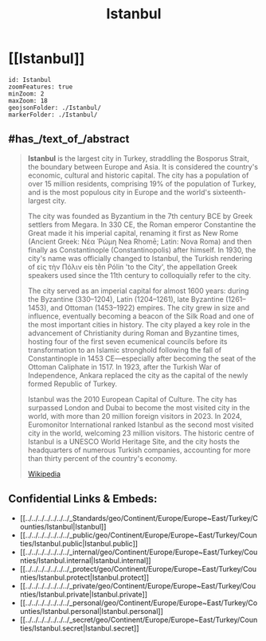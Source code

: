 ﻿---
location:
- 41.3
- 28.6
type: geo-Region
title: Istanbul
license: "CC BY-SA 4.0"
source: "https://datahub.io/core/country-codes"
isDeleted: false
isReadOnly: false
draft: false
confidential: public
tags:
- geo/Country/Region
aliases:
- Istanbul
Languages:
- de
cssclasses:
- geo-Region
publish: true
linkTitle: 
keywords: 
layout: 
publishDate: 
expiryDate: 
has_id_wikidata: Q406
twinned_administrative_body:
- '[[_Standards/WikiData/WD~Constanța,79808]]'
- '[[_Standards/WikiData/WD~Tabriz,80053]]'
- '[[_Standards/WikiData/WD~Giza,81788]]'
- '[[_Standards/WikiData/WD~Durrës,83285]]'
- '[[_Standards/WikiData/WD~Aktau,198989]]'
- '[[_Standards/WikiData/WD~Shimonoseki,203308]]'
- "[[_Standards/WikiData/WD~Johor_Bahru,231318]]"
- '[[_Standards/WikiData/WD~Jeddah,374365]]'
- '[[_Standards/WikiData/WD~Warsaw,270]]'
- '[[_Standards/WikiData/WD~Cologne,365]]'
- '[[_Standards/WikiData/WD~Skopje,384]]'
- '[[_Standards/WikiData/WD~Plovdiv,459]]'
- '[[_Standards/WikiData/WD~Dubai,612]]'
- '[[_Standards/WikiData/WD~Venice,641]]'
- "[[_Standards/WikiData/WD~Saint_Petersburg,656]]"
- '[[_Standards/WikiData/WD~Kazan,900]]'
- '[[_Standards/WikiData/WD~Tbilisi,994]]'
- "[[_Standards/WikiData/WD~Mexico_City,1489]]"
- '[[_Standards/WikiData/WD~Barcelona,1492]]'
- '[[_Standards/WikiData/WD~Bangkok,1861]]'
- '[[_Standards/WikiData/WD~Odesa,1874]]'
- '[[_Standards/WikiData/WD~Khartoum,1963]]'
- '[[_Standards/WikiData/WD~Rabat,3551]]'
- '[[_Standards/WikiData/WD~Tunis,3572]]'
- '[[_Standards/WikiData/WD~Jakarta,3630]]'
- "[[_Standards/WikiData/WD~N'Djamena,3659]]"
- '[[_Standards/WikiData/WD~Damascus,3766]]'
- '[[_Standards/WikiData/WD~Amman,3805]]'
- '[[_Standards/WikiData/WD~Beirut,3820]]'
- '[[_Standards/WikiData/WD~Nicosia,3856]]'
- '[[_Standards/WikiData/WD~Mary,5713]]'
- "[[_Standards/WikiData/WD~Rio_de_Janeiro,8678]]"
- '[[_Standards/WikiData/WD~Shanghai,8686]]'
- '[[_Standards/WikiData/WD~Sarajevo,11194]]'
- '[[_Standards/WikiData/WD~Lahore,11739]]'
- '[[_Standards/WikiData/WD~Busan,16520]]'
- '[[_Standards/WikiData/WD~Houston,16555]]'
- '[[_Standards/WikiData/WD~Guangzhou,16572]]'
- '[[_Standards/WikiData/WD~Berlin,64]]'
- '[[_Standards/WikiData/WD~Cairo,85]]'
- '[[_Standards/WikiData/WD~Almaty,35493]]'
- '[[_Standards/WikiData/WD~Benghazi,40816]]'
- '[[_Standards/WikiData/WD~Osh,47282]]'
instance_of:
- '[[_Standards/WikiData/WD~megacity,174844]]'
- "[[_Standards/WikiData/WD~big_city,1549591]]"
- "[[_Standards/WikiData/WD~port_settlement,2264924]]"
- "[[_Standards/WikiData/WD~metropolitan_municipality_in_Turkey,2716259]]"
- "[[_Standards/WikiData/WD~ancient_city,15661340]]"
- "[[_Standards/WikiData/WD~former_capital,27554677]]"
- "[[_Standards/WikiData/WD~largest_city,51929311]]"
located_in_or_next_to_body_of_water:
- "[[_Standards/WikiData/WD~Golden_Horn,179839]]"
- "[[_Standards/WikiData/WD~Black_Sea,166]]"
- "[[_Standards/WikiData/WD~Sea_of_Marmara,35367]]"
- "[[_Standards/WikiData/WD~Bosporus_Strait,35958]]"
Köppen_climate_classification:
- "[[_Standards/WikiData/WD~oceanic_climate,182090]]"
- "[[_Standards/WikiData/WD~humid_subtropical_climate,864320]]"
- "[[_Standards/WikiData/WD~warm-summer_Mediterranean_climate,21578284]]"
- "[[_Standards/WikiData/WD~hot-summer_Mediterranean_climate,23670163]]"
contains_the_administrative_territorial_entity:
- '[[_Standards/WikiData/WD~Zeytinburnu,197095]]'
- '[[_Standards/WikiData/WD~Ümraniye,334924]]'
- '[[_Standards/WikiData/WD~Ataşehir,753882]]'
described_by_source:
- "[[_Standards/WikiData/WD~Regesta_Imperii,316838]]"
- "[[_Standards/WikiData/WD~Brockhaus_and_Efron_Encyclopedic_Dictionary,602358]]"
- "[[_Standards/WikiData/WD~Encyclopædia_Britannica_11th_edition,867541]]"
- '[[_Standards/WikiData/WD~Pauly–Wissowa,1138524]]'
- "[[_Standards/WikiData/WD~The_Nuttall_Encyclopædia,3181656]]"
- "[[_Standards/WikiData/WD~Sytin_Military_Encyclopedia,4114391]]"
- "[[_Standards/WikiData/WD~Jewish_Encyclopedia_of_Brockhaus_and_Efron,4173137]]"
- "[[_Standards/WikiData/WD~Small_Brockhaus_and_Efron_Encyclopedic_Dictionary,19180675]]"
- "[[_Standards/WikiData/WD~Meyer’s_Universum,_Erster_Band,126374795]]"
coextensive_with: "[[_Standards/WikiData/WD~Istanbul_Province,534799]]"
located_in_the_administrative_territorial_entity: "[[_Standards/WikiData/WD~Istanbul_Province,534799]]"
capital_of:
- "[[_Standards/WikiData/WD~Istanbul_Province,534799]]"
- "[[_Standards/WikiData/WD~Ottoman_Empire,12560]]"
member_of:
- "[[_Standards/WikiData/WD~Organization_of_World_Heritage_Cities,734958]]"
- "[[_Standards/WikiData/WD~Creative_Cities_Network,1139352]]"
- "[[_Standards/WikiData/WD~League_of_Historical_Cities,9383972]]"
category_for_maps_or_plans: "[[_Standards/WikiData/WD~list_of_districts_of_Istanbul,1029189]]"
award_received: "[[_Standards/WikiData/WD~The_Europe_Prize,1375668]]"
geography_of_topic: "[[_Standards/WikiData/WD~geography_of_Istanbul,1503149]]"
highest_point: "[[_Standards/WikiData/WD~Aydos_Hill,4817974]]"
economy_of_topic: "[[_Standards/WikiData/WD~economy_of_Istanbul,5333692]]"
owner_of:
- '[[_Standards/WikiData/WD~M1,6048705]]'
- '[[_Standards/WikiData/WD~Hacıosman,18791428]]'
- "[[_Standards/WikiData/WD~Atatürk_Oto_Sanayi,20312760]]"
- '[[_Standards/WikiData/WD~Darüşşafaka,20717238]]'
- '[[_Standards/WikiData/WD~İTÜ—Ayazağa,20717475]]'
- '[[_Standards/WikiData/WD~M9,25209252]]'
- '[[_Standards/WikiData/WD~Üsküdar,46593284]]'
- '[[_Standards/WikiData/WD~Fıstıkağacı,46599122]]'
- '[[_Standards/WikiData/WD~Bağlarbaşı,46601103]]'
- "[[_Standards/WikiData/WD~Altunizade_(M5),46602031]]"
- '[[_Standards/WikiData/WD~Kısıklı,46603453]]'
- '[[_Standards/WikiData/WD~Bulgurlu,46604381]]'
- '[[_Standards/WikiData/WD~Ümraniye,46610654]]'
- "[[_Standards/WikiData/WD~Çarşı_(M5),46614136]]"
- '[[_Standards/WikiData/WD~Yamanevler,46618973]]'
- '[[_Standards/WikiData/WD~Ünalan,46642861]]'
- "[[_Standards/WikiData/WD~Kozyatağı_(M4),46704798]]"
- "[[_Standards/WikiData/WD~Bostancı_(M4),46717966]]"
- '[[_Standards/WikiData/WD~Küçükyalı,46719269]]'
- '[[_Standards/WikiData/WD~Huzurevi,46723536]]'
- '[[_Standards/WikiData/WD~Gülsuyu,46724388]]'
- "[[_Standards/WikiData/WD~Esenkent_(M4),46727132]]"
- '[[_Standards/WikiData/WD~Hastane–Adliye,46729278]]'
- '[[_Standards/WikiData/WD~Soğanlık,46734525]]'
- '[[_Standards/WikiData/WD~Kartal,46771044]]'
- "[[_Standards/WikiData/WD~Yakacık–Adnan_Kahveci,46792245]]"
- '[[_Standards/WikiData/WD~Zincirlikuyu,48802632]]'
- '[[_Standards/WikiData/WD~Beykent,48802710]]'
relief_location_map: "http://commons.wikimedia.org/wiki/Special:FilePath/Byzantium%20-%20noname.svg"
nighttime_view: "http://commons.wikimedia.org/wiki/Special:FilePath/Istanbul%20%2815896336182%29.jpg"
detail_map:
- "http://commons.wikimedia.org/wiki/Special:FilePath/Istanbul%20base%20map.jpg"
- "http://commons.wikimedia.org/wiki/Special:FilePath/Istanbul-wiki.svg"
montage_image: "http://commons.wikimedia.org/wiki/Special:FilePath/Istanbul%20collage%205j.jpg"
image: "http://commons.wikimedia.org/wiki/Special:FilePath/Istanbul%20Montage%202016.png"
page_banner: "http://commons.wikimedia.org/wiki/Special:FilePath/Istanbul%20morning%20panorama%20banner.jpg"
locator_map_image: "http://commons.wikimedia.org/wiki/Special:FilePath/Latrans-Turkey%20location%20Istanbul.svg"
location_map: "http://commons.wikimedia.org/wiki/Special:FilePath/Turkey%20Istanbul%20location%20map.svg"
postal_code: 34000–34990
BHCL_UUID:
- d324ad83-c1a3-4035-b815-f9ea00d00299
- eed2a771-dd36-4dd6-aa47-ea35c5ba1cde
Provenio_UUID: f163222d-b439-48cc-bcfe-6eb8d7afd041
X_Twitter_username:
- istanbulbld
- municipalityist
Facebook_username: istanbulbuyuksehirbld
Libris_URI: zw9cb0ch2j8z8qq
demonym:
- Istanbuler
- Istanbulite
- Istanbulano
- Stambouliote
topic_s_main_Wikimedia_portal: '[[_Standards/WikiData/WD~Portal_Istanbul,13432090]]'
permanent_duplicated_item:
- "[[_Standards/WikiData/WD~dupe_0_of_Istanbul,21287104]]"
- "[[_Standards/WikiData/WD~dupe_1_of_Istanbul,58235264]]"
topic_s_main_template: '[[_Standards/WikiData/WD~Template_Istanbul,23750721]]'
head_of_government: "[[_Standards/WikiData/WD~Ekrem_İmamoğlu,59313241]]"
maintained_by_WikiProject: "[[_Standards/WikiData/WD~WikiProject_Istanbul,60234088]]"
office_held_by_head_of_government: "[[_Standards/WikiData/WD~mayor_of_Istanbul,62925885]]"
demographics_of_topic: "[[_Standards/WikiData/WD~demographics_of_Istanbul,85756341]]"
sRGB_color_hex_triplet: 0E3B83
spoken_text_audio: "http://commons.wikimedia.org/wiki/Special:FilePath/Hy-%D5%8D%D5%BF%D5%A1%D5%B4%D5%A2%D5%B8%D6%82%D5%AC%20%28Istanbul%29.ogg"
ISNI: 0000000121641665
aerial_view: "http://commons.wikimedia.org/wiki/Special:FilePath/Heart%20Of%20Istanbul%20From%20Air.jpg"
satellite_view: "http://commons.wikimedia.org/wiki/Special:FilePath/Istanbul%20by%20Sentinel-2%2C%202020-05-09.jpg"
inception: "1453-06-07T00:00:00Z"
located_in_time_zone: '[[_Standards/WikiData/WD~UTC+03_00,6760]]'
follows: '[[_Standards/WikiData/WD~Constantinople,16869]]'
replaces: '[[_Standards/WikiData/WD~Constantinople,16869]]'
history_of_topic: "[[_Standards/WikiData/WD~history_of_Istanbul,32357]]"
country: '[[_Standards/WikiData/WD~Turkey,43]]'
continent:
- '[[_Standards/WikiData/WD~Europe,46]]'
- '[[_Standards/WikiData/WD~Asia,48]]'
elevation_above_sea_level: 100
local_dialing_code:
- 216
- 212
licence_plate_code: 34
area: 5343
official_website: "http://www.istanbul.gov.tr/"
GitHub_topic: istanbul
subreddit: istanbul
native_label: İstanbul
official_name: İstanbul
OmegaWiki_Defined_Meaning: 453918
UN_LOCODE: TRIST
Commons_category: Istanbul
hashtag: Istanbul
Commons_gallery: İstanbul
population: 15655924
WOEID: 2344116
coordinate_location: "Point(28.960277777 41.01)"
U_S_National_Archives_Identifier: 10044311
---

# [[Istanbul]]

```leaflet
id: Istanbul
zoomFeatures: true 
minZoom: 2 
maxZoom: 18
geojsonFolder: ./Istanbul/
markerFolder: ./Istanbul/
```



## #has_/text_of_/abstract 

> **Istanbul** is the largest city in Turkey, straddling the Bosporus Strait, the boundary between Europe and Asia. It is considered the country's economic, cultural and historic capital. The city has a population of over 15 million residents, comprising 19% of the population of Turkey, and is the most populous city in Europe and the world's sixteenth-largest city.
>
> The city was founded as Byzantium in the 7th century BCE by Greek settlers from Megara. In 330 CE, the Roman emperor Constantine the Great made it his imperial capital, renaming it first as New Rome (Ancient Greek: Νέα Ῥώμη Nea Rhomē; Latin: Nova Roma) and then finally as Constantinople (Constantinopolis) after himself. In 1930, the city's name was officially changed to Istanbul, the Turkish rendering of εἰς τὴν Πόλιν eis tḕn Pólin 'to the City', the appellation Greek speakers used since the 11th century to colloquially refer to the city.
>
> The city served as an imperial capital for almost 1600 years: during the Byzantine (330–1204), Latin (1204–1261), late Byzantine (1261–1453), and Ottoman (1453–1922) empires. The city grew in size and influence, eventually becoming a beacon of the Silk Road and one of the most important cities in history. The city played a key role in the advancement of Christianity during Roman and Byzantine times, hosting four of the first seven ecumenical councils before its transformation to an Islamic stronghold following the fall of Constantinople in 1453 CE—especially after becoming the seat of the Ottoman Caliphate in 1517. In 1923, after the Turkish War of Independence, Ankara replaced the city as the capital of the newly formed Republic of Turkey.
>
> Istanbul was the 2010 European Capital of Culture. The city has surpassed London and Dubai to become the most visited city in the world, with more than 20 million foreign visitors in 2023. In 2024, Euromonitor International ranked Istanbul as the second most visited city in the world, welcoming 23 million visitors. The historic centre of Istanbul is a UNESCO World Heritage Site, and the city hosts the headquarters of numerous Turkish companies, accounting for more than thirty percent of the country's economy.
>
> [Wikipedia](https://en.wikipedia.org/wiki/Istanbul) 


## Confidential Links & Embeds: 
- [[../../../../../../../_Standards/geo/Continent/Europe/Europe~East/Turkey/Counties/Istanbul|Istanbul]] 
- [[../../../../../../../_public/geo/Continent/Europe/Europe~East/Turkey/Counties/Istanbul.public|Istanbul.public]] 
- [[../../../../../../../_internal/geo/Continent/Europe/Europe~East/Turkey/Counties/Istanbul.internal|Istanbul.internal]] 
- [[../../../../../../../_protect/geo/Continent/Europe/Europe~East/Turkey/Counties/Istanbul.protect|Istanbul.protect]] 
- [[../../../../../../../_private/geo/Continent/Europe/Europe~East/Turkey/Counties/Istanbul.private|Istanbul.private]] 
- [[../../../../../../../_personal/geo/Continent/Europe/Europe~East/Turkey/Counties/Istanbul.personal|Istanbul.personal]] 
- [[../../../../../../../_secret/geo/Continent/Europe/Europe~East/Turkey/Counties/Istanbul.secret|Istanbul.secret]] 

